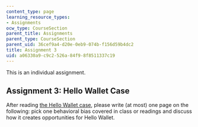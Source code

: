 ```yaml
---
content_type: page
learning_resource_types:
- Assignments
ocw_type: CourseSection
parent_title: Assignments
parent_type: CourseSection
parent_uid: 36cef9a4-d20e-0eb9-074b-f156d59b4dc2
title: Assignment 3
uid: a06330a9-c9c2-526a-84f9-8f8511337c19
---
```


This is an individual assignment.

Assignment 3: Hello Wallet Case
-------------------------------

After reading [the Hello Wallet case](https://hbr.org/product/hellowallet/F275-PDF-ENG), please write (at most) one page on the following: pick one behavioral bias covered in class or readings and discuss how it creates opportunities for Hello Wallet.